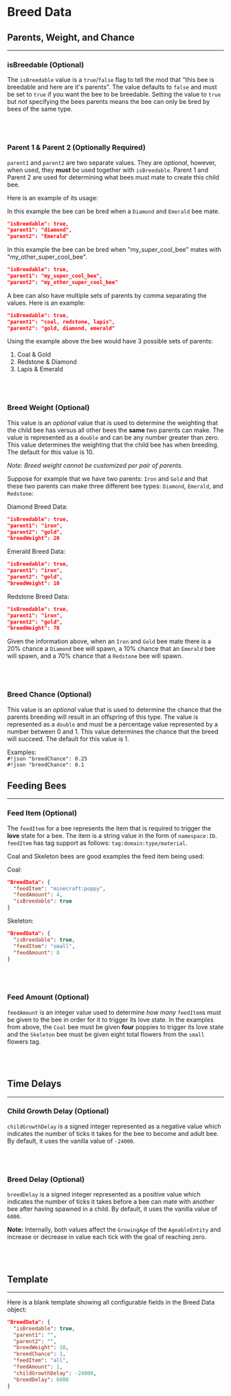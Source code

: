 # **Breed Data**

## **Parents, Weight, and Chance**
***

### **isBreedable** (Optional)

The `isBreedable` value is a `true`/`false` flag to tell the mod that "this bee is breedable and here are it's parents".
The value defaults to `false` and must be set to `true` if you want the bee to be breedable. Setting the value to `true` but *not* specifying the bees parents means the bee can only be bred by bees of the same type.

<br>
<br>

### **Parent 1 & Parent 2** (Optionally Required)

`parent1` and `parent2` are two separate values. They are  _optional_, however, when used, they  **must**  be used together with `isBreedable`. Parent 1 and Parent 2 are used for determining what bees must mate to create this child bee.

Here is an example of its usage:

In this example the bee can be bred when a `Diamond` and `Emerald` bee mate.  

```json
"isBreedable": true,
"parent1": "diamond",
"parent2": "Emerald"
```


In this example the bee can be bred when "my_super_cool_bee" mates with "my_other_super_cool_bee".  
```json
"isBreedable": true,
"parent1": "my_super_cool_bee",
"parent2": "my_other_super_cool_bee"
```

A bee can also have multiple sets of parents by comma separating the values. Here is an example:
```json
"isBreedable": true,
"parent1": "coal, redstone, lapis",
"parent2": "gold, diamond, emerald"
```
Using the example above the bee would have 3 possible sets of parents:

 1. Coal & Gold
 2. Redstone & Diamond
 3. Lapis & Emerald

<br>
<br>

### **Breed Weight** (Optional)

This value is an  _optional_  value that is used to determine the weighting that the child bee has versus all other bees the **same** two parents can make. The value is represented as a `double` and can be any number greater than zero. This value determines the weighting that the child bee has when breeding. The default for this value is 10.

_Note: Breed weight cannot be customized per pair of parents._

Suppose for example that we have two parents: `Iron` and `Gold` and that these two parents can make three different bee types: `Diamond`, `Emerald`, and `Redstone`:

Diamond Breed Data:
```json
"isBreedable": true,
"parent1": "iron",
"parent2": "gold",
"breedWeight": 20
```
Emerald Breed Data:
```json
"isBreedable": true,
"parent1": "iron",
"parent2": "gold",
"breedWeight": 10
```
Redstone Breed Data:
```json
"isBreedable": true,
"parent1": "iron",
"parent2": "gold",
"breedWeight": 70
```

Given the information above, when an `Iron` and `Gold` bee mate there is a 20% chance a `Diamond` bee will spawn, a 10% chance that an `Emerald` bee will spawn, and a 70% chance that a `Redstone` bee will spawn.

<br>
<br>

### **Breed Chance** (Optional)

This value is an  _optional_  value that is used to determine the chance that the parents breeding will result in an offspring of this type. The value is represented as a `double` and must be a percentage value represented by a number between 0 and 1. This value determines the chance that the breed will succeed. The default for this value is 1.

Examples:  
`#!json "breedChance": 0.25`  
`#!json "breedChance": 0.1`

## **Feeding Bees**
***

### **Feed Item** (Optional)

The `feedItem` for a bee represents the item that is required to trigger the **love** state for a bee. The item is a string value  in the form of `namespace:ID`. `feedItem` has tag support as follows: `tag:domain:type/material`.

Coal and Skeleton bees are good examples the feed item being used:

Coal:
```json
"BreedData": {  
  "feedItem": "minecraft:poppy",  
  "feedAmount": 4,  
  "isBreedable": true  
}
```
Skeleton:
```json
"BreedData": {  
  "isBreedable": true,  
  "feedItem": "small",  
  "feedAmount": 8  
}
```

<br>
<br>

### **Feed Amount** (Optional)

`feedAmount` is an integer value used to determine *how many* `feedItem`s must be given to the bee in order for it to trigger its love state. In the examples from above, the `Coal` bee must be given **four** poppies to trigger its love state and the `Skeleton` bee must be given eight total flowers from the `small` flowers tag.

<br>
<br>

## **Time Delays**
***

### **Child Growth Delay** (Optional)

`childGrowthDelay` is a signed integer represented as a negative value which indicates the number of ticks it takes for the bee to become and adult bee. By default, it uses the vanilla value of `-24000`.

<br>
<br>

### **Breed Delay** (Optional)

`breedDelay` is a signed integer represented as a positive value which indicates the number of ticks it takes before a bee can mate with another bee after having spawned in a child. By default, it uses the vanilla value of `6000`.

**Note:** Internally, both values affect the `GrowingAge` of the `AgeableEntity` and increase or decrease in value each tick with the goal of reaching zero.

<br>
<br>

## **Template**
***

Here is a blank template showing all configurable fields in the Breed Data object:

```json
"BreedData": {  
  "isBreedable": true,  
  "parent1": "",
  "parent2": "",
  "breedWeight": 10,
  "breedChance": 1,
  "feedItem": "all",  
  "feedAmount": 1,
  "childGrowthDelay": -24000,
  "breedDelay": 6000
}
```
<!--stackedit_data:
eyJoaXN0b3J5IjpbLTE0NDY1MTkyMzcsLTEyMTE3OTkwNyw4ND
g3NjExNTMsMTE2OTI2NzM3OSwtMTc3NjU2ODAyMywyODU3NTM5
NjYsLTE5OTI5NDU0MTgsLTExMTM5Nzg4MTAsMTA3ODA1MDUyLC
03NTM5MTczMDEsODEwMDE3NzE5XX0=
-->
